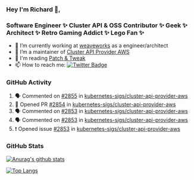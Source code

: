 ### Hey I'm Richard 👋, 

<h3 align="left">Software Engineer ✨ Cluster API & OSS Contributor ✨ Geek ✨ Architect ✨ Retro Gaming Addict ✨ Lego Fan ✨</h3>

- 🔭 I’m currently working at [weaveworks](https://github.com/weaveworks) as a engineer/architect
- 👯 I’m a maintainer of [Cluster API Provider AWS](https://github.com/kubernetes-sigs/cluster-api-provider-aws)
- 💬 I'm reading [Patch & Tweak](https://bjooks.com/products/patch-tweak-exploring-modular-synthesis)
- 📫 How to reach me: [![Twitter Badge](https://img.shields.io/badge/-@fruit_case-00acee?style=flat&logo=Twitter&logoColor=white)](https://twitter.com/intent/follow?screen_name=fruit_case "Follow on Twitter")

### GitHub Activity 

<!--START_SECTION:activity-->
1. 🗣 Commented on [#2855](https://github.com/kubernetes-sigs/cluster-api-provider-aws/issues/2855) in [kubernetes-sigs/cluster-api-provider-aws](https://github.com/kubernetes-sigs/cluster-api-provider-aws)
2. 💪 Opened PR [#2854](https://github.com/kubernetes-sigs/cluster-api-provider-aws/pull/2854) in [kubernetes-sigs/cluster-api-provider-aws](https://github.com/kubernetes-sigs/cluster-api-provider-aws)
3. 🗣 Commented on [#2853](https://github.com/kubernetes-sigs/cluster-api-provider-aws/issues/2853) in [kubernetes-sigs/cluster-api-provider-aws](https://github.com/kubernetes-sigs/cluster-api-provider-aws)
4. 🗣 Commented on [#2853](https://github.com/kubernetes-sigs/cluster-api-provider-aws/issues/2853) in [kubernetes-sigs/cluster-api-provider-aws](https://github.com/kubernetes-sigs/cluster-api-provider-aws)
5. ❗️ Opened issue [#2853](https://github.com/kubernetes-sigs/cluster-api-provider-aws/issues/2853) in [kubernetes-sigs/cluster-api-provider-aws](https://github.com/kubernetes-sigs/cluster-api-provider-aws)
<!--END_SECTION:activity-->

### GitHub Stats

[![Anurag's github stats](https://github-readme-stats.vercel.app/api?username=richardcase&count_private=true&show_icons=true)](https://github.com/anuraghazra/github-readme-stats)

[![Top Langs](https://github-readme-stats.vercel.app/api/top-langs/?username=richardcase&hide=html&layout=compact)](https://github.com/anuraghazra/github-readme-stats)

